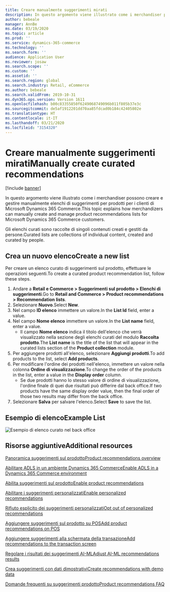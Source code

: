 ```yaml
---
title: Creare manualmente suggerimenti mirati
description: In questo argomento viene illustrato come i merchandiser possono creare e gestire manualmente elenchi di prodotti per i clienti di Microsoft Dynamics 365 Commerce.
author: bebeale
manager: AnnBe
ms.date: 03/19/2020
ms.topic: article
ms.prod: ''
ms.service: dynamics-365-commerce
ms.technology: ''
ms.search.form: ''
audience: Application User
ms.reviewer: josaw
ms.search.scope: ''
ms.custom: ''
ms.assetid: ''
ms.search.region: global
ms.search.industry: Retail, eCommerce
ms.author: bebeale
ms.search.validFrom: 2019-10-31
ms.dyn365.ops.version: Version 1611
ms.openlocfilehash: b00c83355850f6249068749096b011f805b37e3c
ms.sourcegitcommit: de5af1912201dd70aa85fdcad0b184c42405802e
ms.translationtype: HT
ms.contentlocale: it-IT
ms.lasthandoff: 03/21/2020
ms.locfileid: "3154320"
---
```

# <a name="manually-create-curated-recommendations"></a><span data-ttu-id="13683-103">Creare manualmente suggerimenti mirati</span><span class="sxs-lookup"><span data-stu-id="13683-103">Manually create curated recommendations</span></span>

[!include [banner](includes/banner.md)]

<span data-ttu-id="13683-104">In questo argomento viene illustrato come i merchandiser possono creare e gestire manualmente elenchi di suggerimenti per prodotti per i clienti di Microsoft Dynamics 365 Commerce.</span><span class="sxs-lookup"><span data-stu-id="13683-104">This topic explains how merchandizers can manually create and manage product recommendations lists for Microsoft Dynamics 365 Commerce customers.</span></span>

<span data-ttu-id="13683-105">Gli elenchi curati sono raccolte di singoli contenuti creati e gestiti da persone.</span><span class="sxs-lookup"><span data-stu-id="13683-105">Curated lists are collections of individual content, created and curated by people.</span></span>  

## <a name="create-a-new-list"></a><span data-ttu-id="13683-106">Crea un nuovo elenco</span><span class="sxs-lookup"><span data-stu-id="13683-106">Create a new list</span></span>

<span data-ttu-id="13683-107">Per creare un elenco curato di suggerimenti sul prodotto, effettuare le operazioni seguenti.</span><span class="sxs-lookup"><span data-stu-id="13683-107">To create a curated product recommendation list, follow these steps.</span></span>

1. <span data-ttu-id="13683-108">Andare a **Retail e Commerce &gt; Suggerimenti sul prodotto &gt; Elenchi di suggerimenti**.</span><span class="sxs-lookup"><span data-stu-id="13683-108">Go to **Retail and Commerce &gt; Product recommendations &gt; Recommendation lists**.</span></span>
1. <span data-ttu-id="13683-109">Selezionare **Nuovo**.</span><span class="sxs-lookup"><span data-stu-id="13683-109">Select **New**.</span></span>
1. <span data-ttu-id="13683-110">Nel campo **ID elenco** immettere un valore.</span><span class="sxs-lookup"><span data-stu-id="13683-110">In the **List Id** field, enter a value.</span></span>
1. <span data-ttu-id="13683-111">Nel campo **Nome elenco** immettere un valore.</span><span class="sxs-lookup"><span data-stu-id="13683-111">In the **List name** field, enter a value.</span></span>
    - <span data-ttu-id="13683-112">Il campo **Nome elenco** indica il titolo dell'elenco che verrà visualizzato nella sezione degli elenchi curati del modulo **Raccolta prodotto**.</span><span class="sxs-lookup"><span data-stu-id="13683-112">The **List name** is the title of the list that will appear in the curated lists section of the **Product collection** module.</span></span>
1. <span data-ttu-id="13683-113">Per aggiungere prodotti all'elenco, selezionare **Aggiungi prodotti**.</span><span class="sxs-lookup"><span data-stu-id="13683-113">To add products to the list, select **Add products**.</span></span>
1. <span data-ttu-id="13683-114">Per modificare l'ordine dei prodotti nell'elenco, immettere un valore nella colonna **Ordine di visualizzazione**.</span><span class="sxs-lookup"><span data-stu-id="13683-114">To change the order of the products in the list, enter a value in the **Display order** column.</span></span>
    - <span data-ttu-id="13683-115">Se due prodotti hanno lo stesso valore di ordine di visualizzazione, l'ordine finale di quei due risultati può differire dal back office.</span><span class="sxs-lookup"><span data-stu-id="13683-115">If two products have the same display order value, then the final order of those two results may differ from the back office.</span></span>
1. <span data-ttu-id="13683-116">Selezionare **Salva** per salvare l'elenco.</span><span class="sxs-lookup"><span data-stu-id="13683-116">Select **Save** to save the list.</span></span>

## <a name="example-list"></a><span data-ttu-id="13683-117">Esempio di elenco</span><span class="sxs-lookup"><span data-stu-id="13683-117">Example List</span></span>

![Esempio di elenco curato nel back office](./media/examplecuratedrecolist.png)

## <a name="additional-resources"></a><span data-ttu-id="13683-119">Risorse aggiuntive</span><span class="sxs-lookup"><span data-stu-id="13683-119">Additional resources</span></span>

[<span data-ttu-id="13683-120">Panoramica suggerimenti sul prodotto</span><span class="sxs-lookup"><span data-stu-id="13683-120">Product recommendations overview</span></span>](product-recommendations.md)

[<span data-ttu-id="13683-121">Abilitare ADLS in un ambiente Dynamics 365 Commerce</span><span class="sxs-lookup"><span data-stu-id="13683-121">Enable ADLS in a Dynamics 365 Commerce environment</span></span>](enable-adls-environment.md)

[<span data-ttu-id="13683-122">Abilita suggerimenti sul prodotto</span><span class="sxs-lookup"><span data-stu-id="13683-122">Enable product recommendations</span></span>](enable-product-recommendations.md)

[<span data-ttu-id="13683-123">Abilitare i suggerimenti personalizzati</span><span class="sxs-lookup"><span data-stu-id="13683-123">Enable personalized recommendations</span></span>](personalized-recommendations.md)

[<span data-ttu-id="13683-124">Rifiuto esplicito dei suggerimenti personalizzati</span><span class="sxs-lookup"><span data-stu-id="13683-124">Opt out of personalized recommendations</span></span>](personalization-gdpr.md)

[<span data-ttu-id="13683-125">Aggiungere suggerimenti sul prodotto su POS</span><span class="sxs-lookup"><span data-stu-id="13683-125">Add product recommendations on POS</span></span>](product.md)

[<span data-ttu-id="13683-126">Aggiungere suggerimenti alla schermata della transazione</span><span class="sxs-lookup"><span data-stu-id="13683-126">Add recommendations to the transaction screen</span></span>](add-recommendations-control-pos-screen.md)

[<span data-ttu-id="13683-127">Regolare i risultati dei suggerimenti AI-ML</span><span class="sxs-lookup"><span data-stu-id="13683-127">Adjust AI-ML recommendations results</span></span>](modify-product-recommendation-results.md)

[<span data-ttu-id="13683-128">Crea suggerimenti con dati dimostrativi</span><span class="sxs-lookup"><span data-stu-id="13683-128">Create recommendations with demo data</span></span>](product-recommendations-demo-data.md)

[<span data-ttu-id="13683-129">Domande frequenti su suggerimenti prodotto</span><span class="sxs-lookup"><span data-stu-id="13683-129">Product recommendations FAQ</span></span>](faq-recommendations.md)
